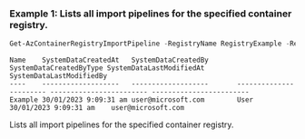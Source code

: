 ### Example 1: Lists all import pipelines for the specified container registry.
```powershell
Get-AzContainerRegistryImportPipeline -RegistryName RegistryExample -ResourceGroupName MyResourceGroup
```

```output
Name    SystemDataCreatedAt   SystemDataCreatedBy       SystemDataCreatedByType SystemDataLastModifiedAt SystemDataLastModifiedBy
----    -------------------   -------------------       ----------------------- ------------------------ ------------------------
Example 30/01/2023 9:09:31 am user@microsoft.com        User                    30/01/2023 9:09:31 am    user@microsoft.com
```

Lists all import pipelines for the specified container registry.


